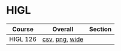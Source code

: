 # HIGL

| Course | Overall | Section |
| ------ | ------- | ------- |
| HIGL 126 | [csv](https://github.com/UCSD-Historical-Enrollment-Data/2025Spring/blob/main/overall/HIGL%20126.csv), [png](https://raw.githubusercontent.com/UCSD-Historical-Enrollment-Data/2025Spring/main/plot_overall/HIGL%20126.png), [wide](https://raw.githubusercontent.com/UCSD-Historical-Enrollment-Data/2025Spring/main/plot_overall_wide/HIGL%20126.png) |  |
